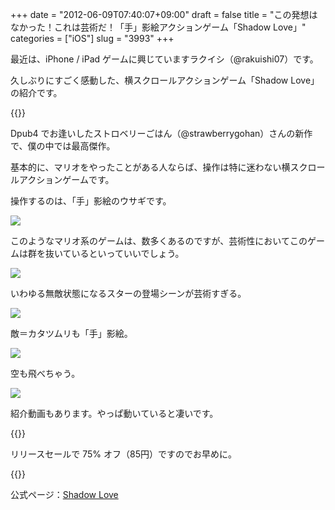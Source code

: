 +++
date = "2012-06-09T07:40:07+09:00"
draft = false
title = "この発想はなかった！これは芸術だ！「手」影絵アクションゲーム「Shadow Love」"
categories = ["iOS"]
slug = "3993"
+++

最近は、iPhone / iPad ゲームに興じていますラクイシ（@rakuishi07）です。

久しぶりにすごく感動した、横スクロールアクションゲーム「Shadow Love」の紹介です。

{{<app id="530364171" title="Shadow Love 1.0（￥85）" src="http://a4.mzstatic.com/us/r30/Purple/v4/45/bd/36/45bd3626-8feb-fb57-e20b-d8000e978a0a/hzOBxvYJdzEadBbbGUXgBw-temp-upload.mumlgozc.100x100-75.png">}}

Dpub4 でお逢いしたストロベリーごはん（@strawberrygohan）さんの新作で、僕の中では最高傑作。

基本的に、マリオをやったことがある人ならば、操作は特に迷わない横スクロールアクションゲームです。

操作するのは、「手」影絵のウサギです。

![](/images/2012/06/3993_1.png)

このようなマリオ系のゲームは、数多くあるのですが、芸術性においてこのゲームは群を抜いているといっていいでしょう。

![](/images/2012/06/3993_2.png)

いわゆる無敵状態になるスターの登場シーンが芸術すぎる。

![](/images/2012/06/3993_3.png)

敵＝カタツムリも「手」影絵。

![](/images/2012/06/3993_4.png)

空も飛べちゃう。

![](/images/2012/06/3993_5.png)

紹介動画もあります。やっぱ動いていると凄いです。

{{<youtube Nf0r78GtTBQ>}}

リリースセールで 75% オフ（85円）ですのでお早めに。

{{<app id="530364171" title="Shadow Love 1.0（￥85）" src="http://a4.mzstatic.com/us/r30/Purple/v4/45/bd/36/45bd3626-8feb-fb57-e20b-d8000e978a0a/hzOBxvYJdzEadBbbGUXgBw-temp-upload.mumlgozc.100x100-75.png">}}

公式ページ：[Shadow Love](http://strawberrygohan.com/iPhone/shadowlove/jp.html)
